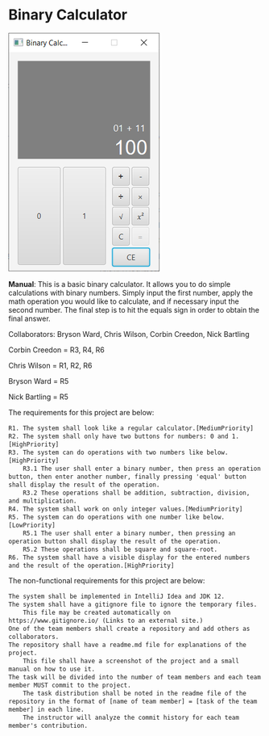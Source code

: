 # Binary Calculator
![Capture](Capture.PNG)

**Manual**: 
    This is a basic binary calculator. It allows you to do simple calculations with binary numbers. Simply input the first number, apply the math operation you would like to calculate, and if necessary input the second number. The final step is to hit the equals sign in order to obtain the final answer.
    

Collaborators: Bryson Ward, Chris Wilson, Corbin Creedon, Nick Bartling


Corbin Creedon = R3, R4, R6

Chris Wilson = R1, R2, R6

Bryson Ward = R5

Nick Bartling = R5

The requirements for this project are below:

    R1. The system shall look like a regular calculator.[MediumPriority]
    R2. The system shall only have two buttons for numbers: 0 and 1.[HighPriority]
    R3. The system can do operations with two numbers like below.[HighPriority]
        R3.1 The user shall enter a binary number, then press an operation button, then enter another number, finally pressing 'equal' button shall display the result of the operation.
        R3.2 These operations shall be addition, subtraction, division, and multiplication.
    R4. The system shall work on only integer values.[MediumPriority]
    R5. The system can do operations with one number like below.[LowPriority]
        R5.1 The user shall enter a binary number, then pressing an operation button shall display the result of the operation.
        R5.2 These operations shall be square and square-root.
    R6. The system shall have a visible display for the entered numbers and the result of the operation.[HighPriority]

The non-functional requirements for this project are below:

    The system shall be implemented in IntelliJ Idea and JDK 12.
    The system shall have a gitignore file to ignore the temporary files.
        This file may be created automatically on https://www.gitignore.io/ (Links to an external site.)
    One of the team members shall create a repository and add others as collaborators.
    The repository shall have a readme.md file for explanations of the project.
        This file shall have a screenshot of the project and a small manual on how to use it.
    The task will be divided into the number of team members and each team member MUST commit to the project.
        The task distribution shall be noted in the readme file of the repository in the format of [name of team member] = [task of the team member] in each line.
        The instructor will analyze the commit history for each team member's contribution.
